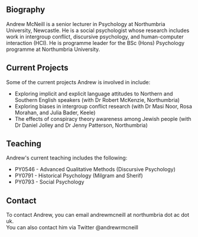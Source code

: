 ## Biography
Andrew McNeill is a senior lecturer in Psychology at Northumbria University, Newcastle. He is a social psychologist whose research includes work in intergroup conflict, discursive psychology, and human-computer interaction (HCI). He is programme leader for the BSc (Hons) Psychology programme at Northumbria University.

## Current Projects
Some of the current projects Andrew is involved in include:
- Exploring implicit and explicit language attitudes to Northern and Southern English speakers (with Dr Robert McKenzie, Northumbria)
- Exploring biases in intergroup conflict research (with Dr Masi Noor, Rosa Morahan, and Julia Bader, Keele)
- The effects of conspiracy theory awareness among Jewish people (with Dr Daniel Jolley and Dr Jenny Patterson, Northumbria)

## Teaching
Andrew's current teaching includes the following:
- PY0546 - Advanced Qualitative Methods (Discursive Psychology)
- PY0791 - Historical Psychology (Milgram and Sherif)
- PY0793 - Social Psychology

## Contact
To contact Andrew, you can email andrewmcneill at northumbria dot ac dot uk.  
You can also contact him via Twitter @andrewrmcneill